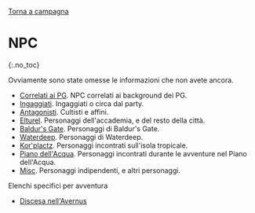 [Torna a campagna](/star/campaign)

# NPC
{:.no_toc}

Ovviamente sono state omesse le informazioni che non avete ancora.

- [Correlati ai PG](/star/npc/pgrel). NPC correlati ai background dei PG.
- [Ingaggiati](/star/npc/hirelings). Ingaggiati o circa dal party.
- [Antagonisti](/star/npc/evil). Cultisti e affini.
- [Elturel](/star/npc/elturel). Personaggi dell'accademia, e del resto della città.
- [Baldur's Gate](/star/npc/baldursgate). Personaggi di Baldur's Gate.
- [Waterdeep](/star/npc/waterdeep). Personaggi di Waterdeep.
- [Kor'plactz](/star/npc/korplactz). Personaggi incontrati sull'isola tropicale.
- [Piano dell'Acqua](/star/npc/waterplane). Personaggi incontrati durante le avventure nel Piano dell'Acqua.
- [Misc](/star/npc/misc). Personaggi indipendenti, e altri personaggi.

Elenchi specifici per avventura
- [Discesa nell'Avernus](/star/npc/bgavernus)

